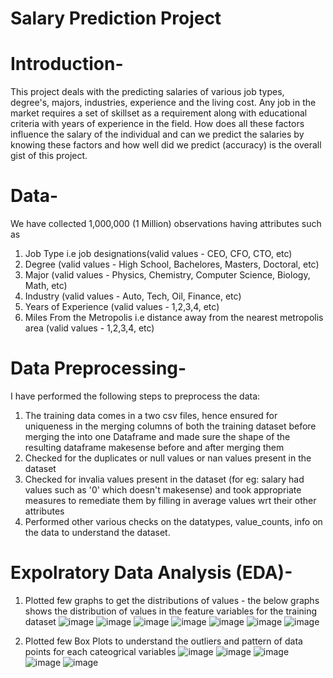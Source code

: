 # Salary Prediction Project

# Introduction-

This project deals with the predicting salaries of various job types, degree's, majors, industries, experience and the living cost. Any job in the market requires a set of skillset as a requirement along with educational criteria with years of experience in the field. How does all these factors influence the salary of the individual and can we predict the salaries by knowing these factors and how well did we predict (accuracy) is the overall gist of this project.

# Data-

We have collected 1,000,000 (1 Million) observations having attributes such as
1) Job Type i.e job designations(valid values - CEO, CFO, CTO, etc)
2) Degree (valid values - High School, Bachelores, Masters, Doctoral, etc)
3) Major (valid values - Physics, Chemistry, Computer Science, Biology, Math, etc)
4) Industry (valid values - Auto, Tech, Oil, Finance, etc)
5) Years of Experience (valid values - 1,2,3,4, etc)
6) Miles From the Metropolis i.e distance away from the nearest metropolis area (valid values - 1,2,3,4, etc)


# Data Preprocessing-
I have performed the following steps to preprocess the data:
1) The training data comes in a two csv files, hence ensured for uniqueness in the merging columns of both the training dataset before merging the into one Dataframe and made sure the shape of the resulting dataframe makesense before and after merging them
2) Checked for the duplicates or null values or nan values present in the dataset
3) Checked for invalia values present in the dataset (for eg: salary had values such as '0' which doesn't makesense) and took appropriate measures to remediate them by filling in average values wrt their other attributes
4) Performed other various checks on the datatypes, value_counts, info on the data to understand the dataset.


# Expolratory Data Analysis (EDA)-
1) Plotted few graphs to get the distributions of values - the below graphs shows the distribution of values in the feature variables for the training dataset
![image](https://user-images.githubusercontent.com/44300495/112864529-e3184200-9085-11eb-9c96-8890db4121bd.png)
![image](https://user-images.githubusercontent.com/44300495/112864622-faefc600-9085-11eb-9df9-8e0da9628365.png)
![image](https://user-images.githubusercontent.com/44300495/112864653-04792e00-9086-11eb-8eb0-8c92585e338e.png)
![image](https://user-images.githubusercontent.com/44300495/112864698-0fcc5980-9086-11eb-944c-06e8015c6418.png)
![image](https://user-images.githubusercontent.com/44300495/112864190-97659880-9085-11eb-9032-26b94650e054.png)
![image](https://user-images.githubusercontent.com/44300495/112864246-a3e9f100-9085-11eb-9a6a-1df63eb5d8df.png)
![image](https://user-images.githubusercontent.com/44300495/112864295-af3d1c80-9085-11eb-8115-f85d711c186d.png)

2) Plotted few Box Plots to understand the outliers and pattern of data points for each cateogrical variables
![image](https://user-images.githubusercontent.com/44300495/112865045-66399800-9086-11eb-836e-a6c5bc01dbdb.png)
![image](https://user-images.githubusercontent.com/44300495/112865077-6c2f7900-9086-11eb-9487-6a268937aaed.png)
![image](https://user-images.githubusercontent.com/44300495/112865101-70f42d00-9086-11eb-8e5a-3326138c1785.png)
![image](https://user-images.githubusercontent.com/44300495/112865123-75b8e100-9086-11eb-9cfd-8cfa9e251204.png)
![image](https://user-images.githubusercontent.com/44300495/112865134-79e4fe80-9086-11eb-8723-38c73b285fc7.png)






